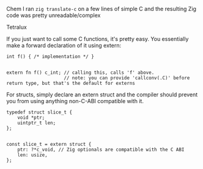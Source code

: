 Chem
I ran `zig translate-c` on a few lines of simple C and the resulting Zig code was pretty unreadable/complex

Tetralux

If you just want to call some C functions, it's pretty easy.
You essentially make a forward declaration of it using extern:

```zig
int f() { /* implementation */ }


extern fn f() c_int; // calling this, calls 'f' above.
                     // note: you can provide 'callconv(.C)' before return type, but that's the default for externs
```

For structs, simply declare an extern struct and the compiler should prevent you from using anything non-C-ABI compatible with it.

```zig
typedef struct slice_t {
    void *ptr;
    uintptr_t len;
};


const slice_t = extern struct {
    ptr: ?*c_void, // Zig optionals are compatible with the C ABI
    len: usize,
};
```
